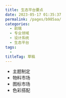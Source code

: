 ```yaml
---
title: 生态平台要点
date: 2023-05-17 01:35:37
permalink: /pages/b985aa/
categories: 
  - 前端
  - 专业领域
  - 设计系统
  - 生态平台
tags: 
  - 
titleTag: 草稿
---
```

- 主题制定
- 物料市场
- 图标市场
- 色彩搭配